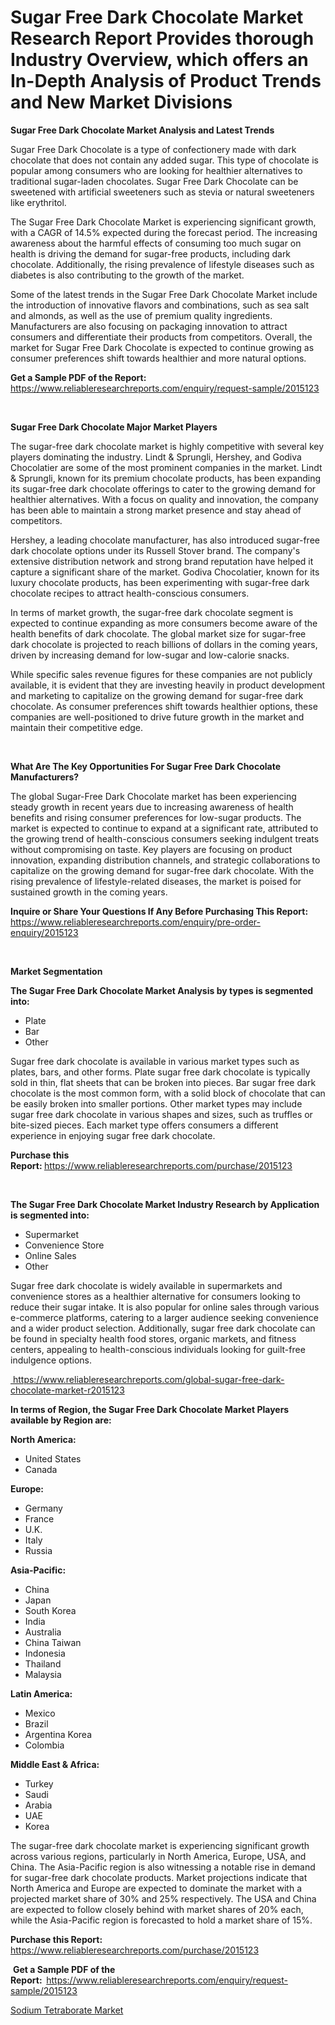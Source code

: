 <p><h1>Sugar Free Dark Chocolate Market Research Report Provides thorough Industry Overview, which offers an In-Depth Analysis of Product Trends and New Market Divisions</h1></p><p><strong>Sugar Free Dark Chocolate Market Analysis and Latest Trends</strong></p>
<p><p>Sugar Free Dark Chocolate is a type of confectionery made with dark chocolate that does not contain any added sugar. This type of chocolate is popular among consumers who are looking for healthier alternatives to traditional sugar-laden chocolates. Sugar Free Dark Chocolate can be sweetened with artificial sweeteners such as stevia or natural sweeteners like erythritol.</p><p>The Sugar Free Dark Chocolate Market is experiencing significant growth, with a CAGR of 14.5% expected during the forecast period. The increasing awareness about the harmful effects of consuming too much sugar on health is driving the demand for sugar-free products, including dark chocolate. Additionally, the rising prevalence of lifestyle diseases such as diabetes is also contributing to the growth of the market.</p><p>Some of the latest trends in the Sugar Free Dark Chocolate Market include the introduction of innovative flavors and combinations, such as sea salt and almonds, as well as the use of premium quality ingredients. Manufacturers are also focusing on packaging innovation to attract consumers and differentiate their products from competitors. Overall, the market for Sugar Free Dark Chocolate is expected to continue growing as consumer preferences shift towards healthier and more natural options.</p></p>
<p><strong>Get a Sample PDF of the Report:&nbsp;</strong> <a href="https://www.reliableresearchreports.com/enquiry/request-sample/2015123">https://www.reliableresearchreports.com/enquiry/request-sample/2015123</a></p>
<p>&nbsp;</p>
<p><strong>Sugar Free Dark Chocolate Major Market Players</strong></p>
<p><p>The sugar-free dark chocolate market is highly competitive with several key players dominating the industry. Lindt & Sprungli, Hershey, and Godiva Chocolatier are some of the most prominent companies in the market. Lindt & Sprungli, known for its premium chocolate products, has been expanding its sugar-free dark chocolate offerings to cater to the growing demand for healthier alternatives. With a focus on quality and innovation, the company has been able to maintain a strong market presence and stay ahead of competitors.</p><p>Hershey, a leading chocolate manufacturer, has also introduced sugar-free dark chocolate options under its Russell Stover brand. The company's extensive distribution network and strong brand reputation have helped it capture a significant share of the market. Godiva Chocolatier, known for its luxury chocolate products, has been experimenting with sugar-free dark chocolate recipes to attract health-conscious consumers.</p><p>In terms of market growth, the sugar-free dark chocolate segment is expected to continue expanding as more consumers become aware of the health benefits of dark chocolate. The global market size for sugar-free dark chocolate is projected to reach billions of dollars in the coming years, driven by increasing demand for low-sugar and low-calorie snacks.</p><p>While specific sales revenue figures for these companies are not publicly available, it is evident that they are investing heavily in product development and marketing to capitalize on the growing demand for sugar-free dark chocolate. As consumer preferences shift towards healthier options, these companies are well-positioned to drive future growth in the market and maintain their competitive edge.</p></p>
<p>&nbsp;</p>
<p><strong>What Are The Key Opportunities For Sugar Free Dark Chocolate Manufacturers?</strong></p>
<p><p>The global Sugar-Free Dark Chocolate market has been experiencing steady growth in recent years due to increasing awareness of health benefits and rising consumer preferences for low-sugar products. The market is expected to continue to expand at a significant rate, attributed to the growing trend of health-conscious consumers seeking indulgent treats without compromising on taste. Key players are focusing on product innovation, expanding distribution channels, and strategic collaborations to capitalize on the growing demand for sugar-free dark chocolate. With the rising prevalence of lifestyle-related diseases, the market is poised for sustained growth in the coming years.</p></p>
<p><strong>Inquire or Share Your Questions If Any Before Purchasing This Report:</strong> <a href="https://www.reliableresearchreports.com/enquiry/pre-order-enquiry/2015123">https://www.reliableresearchreports.com/enquiry/pre-order-enquiry/2015123</a></p>
<p>&nbsp;</p>
<p><strong>Market Segmentation</strong></p>
<p><strong>The Sugar Free Dark Chocolate Market Analysis by types is segmented into:</strong></p>
<p><ul><li>Plate</li><li>Bar</li><li>Other</li></ul></p>
<p><p>Sugar free dark chocolate is available in various market types such as plates, bars, and other forms. Plate sugar free dark chocolate is typically sold in thin, flat sheets that can be broken into pieces. Bar sugar free dark chocolate is the most common form, with a solid block of chocolate that can be easily broken into smaller portions. Other market types may include sugar free dark chocolate in various shapes and sizes, such as truffles or bite-sized pieces. Each market type offers consumers a different experience in enjoying sugar free dark chocolate.</p></p>
<p><strong>Purchase this Report:&nbsp;</strong><a href="https://www.reliableresearchreports.com/purchase/2015123">https://www.reliableresearchreports.com/purchase/2015123</a></p>
<p>&nbsp;</p>
<p><strong>The Sugar Free Dark Chocolate Market Industry Research by Application is segmented into:</strong></p>
<p><ul><li>Supermarket</li><li>Convenience Store</li><li>Online Sales</li><li>Other</li></ul></p>
<p><p>Sugar free dark chocolate is widely available in supermarkets and convenience stores as a healthier alternative for consumers looking to reduce their sugar intake. It is also popular for online sales through various e-commerce platforms, catering to a larger audience seeking convenience and a wider product selection. Additionally, sugar free dark chocolate can be found in specialty health food stores, organic markets, and fitness centers, appealing to health-conscious individuals looking for guilt-free indulgence options.</p></p>
<p><a href="https://www.reliableresearchreports.com/global-sugar-free-dark-chocolate-market-r2015123">&nbsp;https://www.reliableresearchreports.com/global-sugar-free-dark-chocolate-market-r2015123</a></p>
<p><strong>In terms of Region, the Sugar Free Dark Chocolate Market Players available by Region are:</strong></p>
<p>
    <p> <strong> North America: </strong>
        <ul>
            <li>United States</li>
            <li>Canada</li>
        </ul>
        </p> 
    <p> <strong> Europe: </strong>
        <ul>
            <li>Germany</li>
            <li>France</li>
            <li>U.K.</li>
            <li>Italy</li>
            <li>Russia</li>
        </ul>
        </p> 
    <p> <strong> Asia-Pacific: </strong>
        <ul>
            <li>China</li>
            <li>Japan</li>
            <li>South Korea</li>
            <li>India</li>
            <li>Australia</li>
            <li>China Taiwan</li>
            <li>Indonesia</li>
            <li>Thailand</li>
            <li>Malaysia</li>
        </ul>
        </p> 
    <p> <strong> Latin America: </strong>
        <ul>
            <li>Mexico</li>
            <li>Brazil</li>
            <li>Argentina Korea</li>
            <li>Colombia</li>
        </ul>
        </p> 
    <p> <strong> Middle East & Africa: </strong>
        <ul>
            <li>Turkey</li>
            <li>Saudi</li>
            <li>Arabia</li>
            <li>UAE</li>
            <li>Korea</li>
        </ul>
    </p>
    </p>
<p><p>The sugar-free dark chocolate market is experiencing significant growth across various regions, particularly in North America, Europe, USA, and China. The Asia-Pacific region is also witnessing a notable rise in demand for sugar-free dark chocolate products. Market projections indicate that North America and Europe are expected to dominate the market with a projected market share of 30% and 25% respectively. The USA and China are expected to follow closely behind with market shares of 20% each, while the Asia-Pacific region is forecasted to hold a market share of 15%.</p></p>
<p><strong>Purchase this Report: </strong><a href="https://www.reliableresearchreports.com/purchase/2015123">https://www.reliableresearchreports.com/purchase/2015123</a></p>
<p>&nbsp;<strong>Get a Sample PDF of the Report:&nbsp;&nbsp;</strong><a href="https://www.reliableresearchreports.com/enquiry/request-sample/2015123">https://www.reliableresearchreports.com/enquiry/request-sample/2015123</a></p>
<p><strong></strong></p>
<p><p><a href="https://invited-way-688.notion.site/Sodium-Tetraborate-Market-Size-Growing-and-Forecasted-for-period-from-2024-2031-and-provides-compl-92481c259a354054857559a06aa94523">Sodium Tetraborate Market</a></p></p>